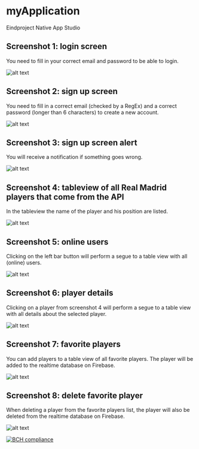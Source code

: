 # myApplication
Eindproject Native App Studio


## Screenshot 1: login screen
You need to fill in your correct email and password to be able to login.

![alt text](https://github.com/robdekker/myApplication/blob/master/doc/image1.PNG)

## Screenshot 2: sign up screen
You need to fill in a correct email (checked by a RegEx) and a correct password (longer than 6 characters) to create a new account.

![alt text](https://github.com/robdekker/myApplication/blob/master/doc/image2.PNG)

## Screenshot 3: sign up screen alert
You will receive a notification if something goes wrong.

![alt text](https://github.com/robdekker/myApplication/blob/master/doc/image3.PNG)

## Screenshot 4: tableview of all Real Madrid players that come from the API
In the tableview the name of the player and his position are listed.

![alt text](https://github.com/robdekker/myApplication/blob/master/doc/image4.PNG)

## Screenshot 5: online users
Clicking on the left bar button will perform a segue to a table view with all (online) users.

![alt text](https://github.com/robdekker/myApplication/blob/master/doc/image5.PNG)

## Screenshot 6: player details
Clicking on a player from screenshot 4 will perform a segue to a table view with all details about the selected player.

![alt text](https://github.com/robdekker/myApplication/blob/master/doc/image6.PNG)

## Screenshot 7: favorite players
You can add players to a table view of all favorite players. The player will be added to the realtime database on Firebase.

![alt text](https://github.com/robdekker/myApplication/blob/master/doc/image7.PNG)

## Screenshot 8: delete favorite player
When deleting a player from the favorite players list, the player will also be deleted from the realtime database on Firebase.

![alt text](https://github.com/robdekker/myApplication/blob/master/doc/image8.PNG)


[![BCH compliance](https://bettercodehub.com/edge/badge/robdekker/myApplication?branch=master)](https://bettercodehub.com/)
